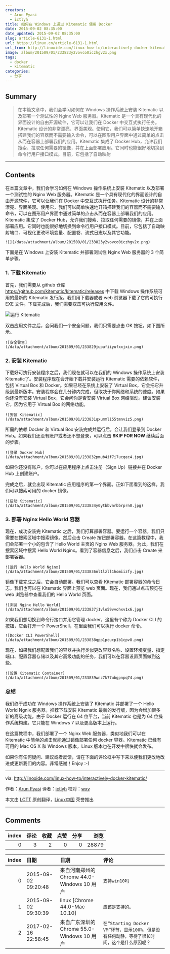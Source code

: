 ```yaml
---
creators:
  - Arun Pyasi
  - ictlyh
title: 如何在 Windows 上通过 Kitematic 使用 Docker
date: 2015-09-02 08:35:00
date_updated: 2015-09-02 08:35:00
slug: article-6131-1.html
url: https://linux.cn/article-6131-1.html
url_from: http://linoxide.com/linux-how-to/interactively-docker-kitematic/
image: album/201509/01/233823y2vovco0iczhgv2x.png
tags:
  - docker
  - kitematic
categories:
  - 分享
---
```


## Summary

> 在本篇文章中，我们会学习如何在 Windows 操作系统上安装 Kitematic 以及部署一个测试性的 Nginx Web 服务器。Kitematic 是一个具有现代化的界面设计的自由开源软件，它可以让我们在 Docker 中交互式执行任务。Kitematic 设计的非常漂亮、界面美观。使用它，我们可以简单快速地开箱搭建我们的容器而不需要输入命令，可以在图形用户界面中通过简单的点击从而在容器上部署我们的应用。Kitematic 集成了 Docker Hub，允许我们搜索、拉取任何需要的镜像，并在上面部署应用。它同时也能很好地切换到命令行用户接口模式。目前，它包括了自动映射

***

<!-- more -->

## Contents

在本篇文章中，我们会学习如何在 Windows 操作系统上安装 Kitematic 以及部署一个测试性的 Nginx Web 服务器。Kitematic 是一个具有现代化的界面设计的自由开源软件，它可以让我们在 Docker 中交互式执行任务。Kitematic 设计的非常漂亮、界面美观。使用它，我们可以简单快速地开箱搭建我们的容器而不需要输入命令，可以在图形用户界面中通过简单的点击从而在容器上部署我们的应用。Kitematic 集成了 Docker Hub，允许我们搜索、拉取任何需要的镜像，并在上面部署应用。它同时也能很好地切换到命令行用户接口模式。目前，它包括了自动映射端口、可视化更改环境变量、配置卷、流式日志以及其它功能。

`![](/data/attachment/album/201509/01/233823y2vovco0iczhgv2x.png)`

下面是在 Windows 上安装 Kitematic 并部署测试性 Nginx Web 服务器的 3 个简单步骤。

### 1. 下载 Kitematic

首先，我们需要从 github 仓库 <https://github.com/kitematic/kitematic/releases> 中下载 Windows 操作系统可用的最新的 Kitematic 发行版。我们用下载器或者 web 浏览器下载了它的可执行 EXE 文件。下载完成后，我们需要双击可执行应用文件。

![运行 Kitematic](http://blog.linoxide.com/wp-content/uploads/2015/06/running-kitematic.png)

双击应用文件之后，会问我们一个安全问题，我们只需要点击 OK 按钮，如下图所示。

`![安全警告](/data/attachment/album/201509/01/233829jupufiiyufxxjxiv.png)`

### 2. 安装 Kitematic

下载好可执行安装程序之后，我们现在就可以在我们的 Windows 操作系统上安装 Kitematic了。安装程序现在会开始下载并安装运行 Kitematic 需要的依赖软件，包括 Virtual Box 和 Docker。如果已经在系统上安装了 Virtual Box，它会把它升级到最新版本。安装程序会在几分钟内完成，但取决于你网络和系统的速度。如果你还没有安装 Virtual Box，它会问你是否安装 Virtual Box 网络驱动。建议安装它，因为它用于 Virtual Box 的网络功能。

`![安装 Kitematic](/data/attachment/album/201509/01/233831qxummli55tmnviz5.png)`

所需的依赖 Docker 和 Virtual Box 安装完成并运行后，会让我们登录到 Docker Hub。如果我们还没有账户或者还不想登录，可以点击 **SKIP FOR NOW** 继续后面的步骤。

`![登录 Docker Hub](/data/attachment/album/201509/01/233832pmub4if7i7ucqec4.jpg)`

如果你还没有账户，你可以在应用程序上点击注册（Sign Up）链接并在 Docker Hub 上创建账户。

完成之后，就会出现 Kitematic 应用程序的第一个界面。正如下面看到的这样。我们可以搜索可用的 docker 镜像。

`![启动 Kitematic](/data/attachment/album/201509/01/233834y0ytbbvnrbbrprn0.jpg)`

### 3. 部署 Nginx Hello World 容器

现在，成功安装完 Kitematic 之后，我们打算部署容器。要运行一个容器，我们只需要在搜索区域中搜索镜像。然后点击 Create 按钮部署容器。在这篇教程中，我们会部署一个小的包含了 Hello World 主页的 Nginx Web 服务器。为此，我们在搜索区域中搜索 Hello World Nginx。看到了容器信息之后，我们点击 Create 来部署容器。

`![运行 Hello World Nginx](/data/attachment/album/201509/01/233836nl1lzll1homiizfy.jpg)`

镜像下载完成之后，它会自动部署。我们可以查看 Kitematic 部署容器的命令日志。我们也可以在 Kitematic 界面上预览 web 页面。现在，我们通过点击预览在 web 浏览器中查看我们的 Hello World 页面。

`![浏览 Nginx Hello World](/data/attachment/album/201509/01/233837j1vlo59vvohxv1x6.jpg)`

如果我们想切换到命令行接口并用它管理 docker，这里有个称为 Docker CLI 的按钮，它会打开一个 PowerShell，在里面我们可以执行 docker 命令。

`![Docker CLI PowerShell](/data/attachment/album/201509/01/233838qpp1pcucp1b1cpv8.png)`

现在，如果我们想配置我们的容器并执行类似更改容器名称、设置环境变量、指定端口、配置容器存储以及其它高级功能的任务，我们可以在容器设置页面做到这些。

`![设置 Kitematic Container](/data/attachment/album/201509/01/233839wnz7k77ubgpnpq74.png)`

### 总结

我们终于成功在 Windows 操作系统上安装了 Kitematic 并部署了一个 Hello World Ngnix 服务器。推荐下载安装 Kitematic 最新的发行版，因为会增加很多新的高级功能。由于 Docker 运行在 64 位平台，当前 Kitematic 也是为 64 位操作系统构建。它只能在 Windows 7 以及更高版本上运行。

在这篇教程中，我们部署了一个 Nginx Web 服务器，类似地我们可以在 Kitematic 中简单的点击就能通过镜像部署任何 docker 容器。Kitematic 已经有可用的 Mac OS X 和 Windows 版本，Linux 版本也在开发中很快就会发布。

如果你有任何疑问、建议或者反馈，请在下面的评论框中写下来以便我们更改地改进或更新我们的内容。非常感谢！Enjoy :-)

---

via: <http://linoxide.com/linux-how-to/interactively-docker-kitematic/>

作者：[Arun Pyasi](http://linoxide.com/author/arunp/) 译者：[ictlyh](https://github.com/ictlyh) 校对：[wxy](https://github.com/wxy)

本文由 [LCTT](https://github.com/LCTT/TranslateProject) 原创翻译，[Linux中国](https://linux.cn/) 荣誉推出

***

## Comments


|   index |   评论 |   收藏 |   点赞 |   分享 |   浏览 |
|--------:|-------:|-------:|-------:|-------:|-------:|
|       0 |      3 |      2 |      0 |      0 |  28879 |

|   index | 日期                | 日期                                       | 评论                                                                                         |
|--------:|:--------------------|:-------------------------------------------|:---------------------------------------------------------------------------------------------|
|       0 | 2015-09-02 09:20:48 | 来自河南郑州的 Chrome 44.0-Windows 10 用户 | `支持win10吗`                                                                                |
|       1 | 2015-09-02 09:30:39 | linux [Chrome 44.0-Mac 10.10]              | `应该是支持的。`                                                                             |
|       2 | 2017-02-16 22:58:45 | 来自广东深圳的 Chrome 55.0-Windows 10 用户 | `在“Starting Docker VM”环节，显示100%，但是没有任何动静，等待了很长时间，这个是什么原因呢？` |
